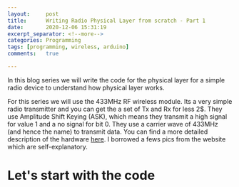 ```yaml
---
layout:     post
title:      Writing Radio Physical Layer from scratch - Part 1
date:       2020-12-06 15:31:19
excerpt_separator: <!--more-->
categories: Programming
tags: [programming, wireless, arduino]
comments:   true

---
```

In this blog series we will write the code for the physical layer for a simple radio device to understand how physical layer works.

<!--more-->

For this series we will use the 433MHz RF wireless module. Its a very simple radio transmitter and you can get the a set of Tx and Rx for less 2$. They use Amplitude Shift Keying (ASK), which means they transmit a high signal for value 1 and a no signal for bit 0. They use a carrier wave of 433MHz (and hence the name) to transmit data. You can find a more detailed description of the hardware [here](https://lastminuteengineers.com/433mhz-rf-wireless-arduino-tutorial/). I borrowed a fews pics from the website which are self-explanatory.


# Let's start with the code

